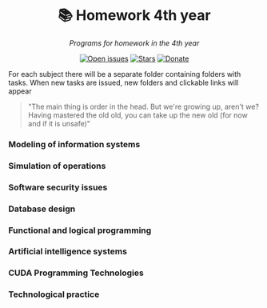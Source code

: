 <div class="myWrapper" align="center" markdown="1">

# :books: Homework 4th year

*Programs for homework in the 4th year*

[![Open issues](https://img.shields.io/github/issues/zalimannard/homework-4)](https://github.com/zalimannard/homework-4/issues)
[![Stars](https://img.shields.io/github/stars/zalimannard/homework-4)](https://github.com/zalimannard/homework-4)
[![Donate](https://img.shields.io/badge/donate-(money)-blueviolet)](https://boosty.to/zalimannard)

</div>

For each subject there will be a separate folder containing folders with tasks. When new tasks are issued, new folders and clickable links will appear

> "The main thing is order in the head. But we're growing up, aren't we? Having mastered the old old, you can take up the new old (for now and if it is unsafe)"

### Modeling of information systems



### Simulation of operations



### Software security issues



### Database design



### Functional and logical programming



### Artificial intelligence systems



### CUDA Programming Technologies



### Technological practice
